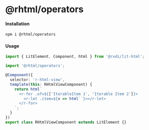 # @rhtml/operators

#### Installation

```bash
npm i @rhtml/operators
```

#### Usage

```typescript
import { LitElement, Component, html } from '@rxdi/lit-html';

import '@rhtml/operators';

@Component({
  selector: 'r-html-view',
  template(this: RHtmlViewComponent) {
    return html`
      <r-for .of=${['IterableItem 1', 'Iterable Item 2']}>
        <r-let .item=${v => html``}></r-let>
      </r-for>
    `;
  }
})
export class RHtmlViewComponent extends LitElement {}

```
